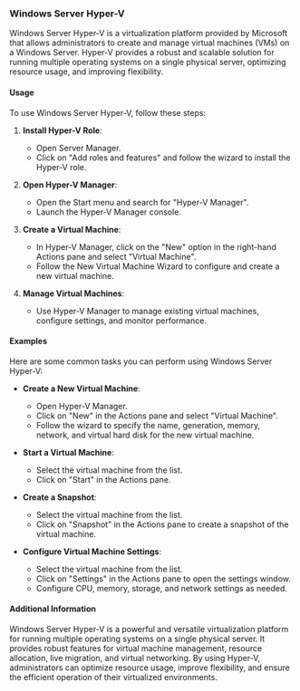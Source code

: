 
### Windows Server Hyper-V

Windows Server Hyper-V is a virtualization platform provided by Microsoft that allows administrators to create and manage virtual machines (VMs) on a Windows Server. Hyper-V provides a robust and scalable solution for running multiple operating systems on a single physical server, optimizing resource usage, and improving flexibility.

#### Usage

To use Windows Server Hyper-V, follow these steps:

1. **Install Hyper-V Role**:
   - Open Server Manager.
   - Click on "Add roles and features" and follow the wizard to install the Hyper-V role.

2. **Open Hyper-V Manager**:
   - Open the Start menu and search for "Hyper-V Manager".
   - Launch the Hyper-V Manager console.

3. **Create a Virtual Machine**:
   - In Hyper-V Manager, click on the "New" option in the right-hand Actions pane and select "Virtual Machine".
   - Follow the New Virtual Machine Wizard to configure and create a new virtual machine.

4. **Manage Virtual Machines**:
   - Use Hyper-V Manager to manage existing virtual machines, configure settings, and monitor performance.

#### Examples

Here are some common tasks you can perform using Windows Server Hyper-V:

- **Create a New Virtual Machine**:
  - Open Hyper-V Manager.
  - Click on "New" in the Actions pane and select "Virtual Machine".
  - Follow the wizard to specify the name, generation, memory, network, and virtual hard disk for the new virtual machine.

- **Start a Virtual Machine**:
  - Select the virtual machine from the list.
  - Click on "Start" in the Actions pane.

- **Create a Snapshot**:
  - Select the virtual machine from the list.
  - Click on "Snapshot" in the Actions pane to create a snapshot of the virtual machine.

- **Configure Virtual Machine Settings**:
  - Select the virtual machine from the list.
  - Click on "Settings" in the Actions pane to open the settings window.
  - Configure CPU, memory, storage, and network settings as needed.

#### Additional Information

Windows Server Hyper-V is a powerful and versatile virtualization platform for running multiple operating systems on a single physical server. It provides robust features for virtual machine management, resource allocation, live migration, and virtual networking. By using Hyper-V, administrators can optimize resource usage, improve flexibility, and ensure the efficient operation of their virtualized environments.
